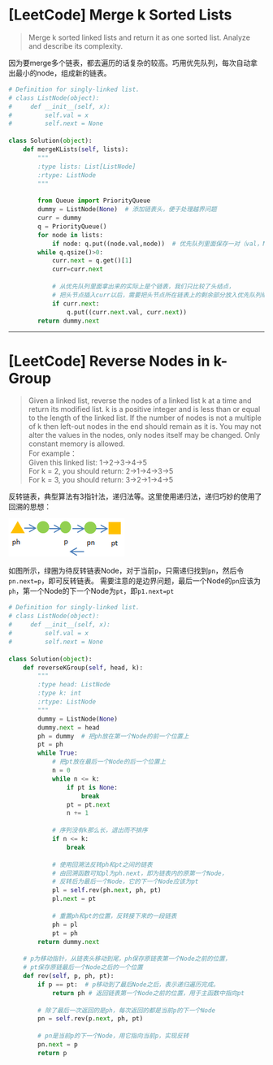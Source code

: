 # [LeetCode] Merge k Sorted Lists 
> Merge k sorted linked lists and return it as one sorted list. Analyze and describe its complexity. 

因为要merge多个链表，都去遍历的话复杂的较高。巧用优先队列，每次自动拿出最小的node，组成新的链表。

```python
# Definition for singly-linked list.
# class ListNode(object):
#     def __init__(self, x):
#         self.val = x
#         self.next = None

class Solution(object):
    def mergeKLists(self, lists):
        """
        :type lists: List[ListNode]
        :rtype: ListNode
        """
        
        from Queue import PriorityQueue
        dummy = ListNode(None)  # 添加链表头，便于处理越界问题
        curr = dummy
        q = PriorityQueue()
        for node in lists:
            if node: q.put((node.val,node))  # 优先队列里面保存一对（val，Node），val用于比较，实际用Node
        while q.qsize()>0:
            curr.next = q.get()[1]
            curr=curr.next
            
            # 从优先队列里面拿出来的实际上是个链表，我们只比较了头结点，
            # 把头节点插入curr以后，需要把头节点所在链表上的剩余部分放入优先队列继续比较
            if curr.next:
                q.put((curr.next.val, curr.next))
        return dummy.next
```
---
# [LeetCode] Reverse Nodes in k-Group
> Given a linked list, reverse the nodes of a linked list k at a time and return its modified list.
k is a positive integer and is less than or equal to the length of the linked list. If the 
number of nodes is not a multiple of k then left-out nodes in the end should remain as it is.
You may not alter the values in the nodes, only nodes itself may be changed. Only constant memory 
is allowed.  
For example：  
Given this linked list: 1->2->3->4->5  
For k = 2, you should return: 2->1->4->3->5  
For k = 3, you should return: 3->2->1->4->5  

反转链表，典型算法有3指针法，递归法等。这里使用递归法，递归巧妙的使用了回溯的思想：  

![i2.png](https://raw.githubusercontent.com/ytnmgg/notebooks/master/algorithms/image/i4.PNG)

如图所示，绿圈为待反转链表Node，对于当前`p`，只需递归找到`pn`，然后令`pn.next=p`，即可反转链表。
需要注意的是边界问题，最后一个Node的`pn`应该为`ph`，第一个Node的下一个Node为`pt`，即`p1.next=pt`

```python
# Definition for singly-linked list.
# class ListNode(object):
#     def __init__(self, x):
#         self.val = x
#         self.next = None

class Solution(object):
    def reverseKGroup(self, head, k):
        """
        :type head: ListNode
        :type k: int
        :rtype: ListNode
        """
        dummy = ListNode(None)
        dummy.next = head
        ph = dummy  # 把ph放在第一个Node的前一个位置上
        pt = ph
        while True:
            # 把pt放在最后一个Node的后一个位置上
            n = 0
            while n <= k:
                if pt is None:
                    break
                pt = pt.next
                n += 1
    
            # 序列没有k那么长，退出而不排序
            if n <= k:
                break
    
            # 使用回溯法反转ph和pt之间的链表
            # 由回溯函数可知pl为ph.next，即为链表内的原第一个Node，
            # 反转后为最后一个Node，它的下一个Node应该为pt
            pl = self.rev(ph.next, ph, pt)
            pl.next = pt
    
            # 重置ph和pt的位置，反转接下来的一段链表
            ph = pl
            pt = ph
        return dummy.next
    
    # p为移动指针，从链表头移动到尾，ph保存原链表第一个Node之前的位置，
    # pt保存原链最后一个Node之后的一个位置
    def rev(self, p, ph, pt):
        if p == pt:  # p移动到了最后Node之后，表示递归遍历完成。
            return ph # 返回链表第一个Node之前的位置，用于主函数中指向pt
        
        # 除了最后一次返回的是ph，每次返回的都是当前p的下一个Node
        pn = self.rev(p.next, ph, pt)
        
        # pn是当前p的下一个Node，用它指向当前p，实现反转
        pn.next = p 
        return p
```
